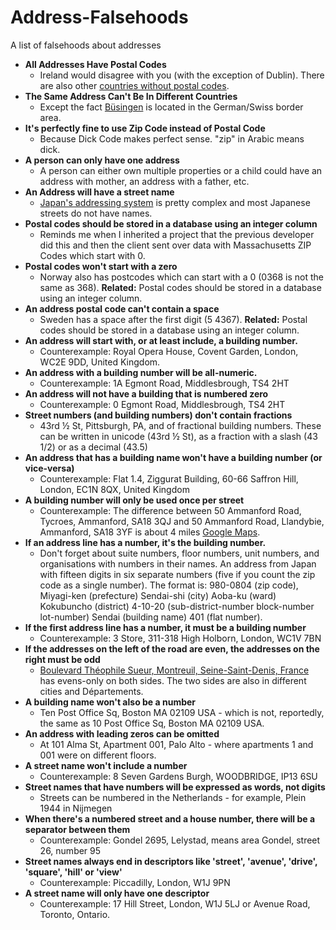 # Address-Falsehoods
A list of falsehoods about addresses

- **All Addresses Have Postal Codes**
  - Ireland would disagree with you (with the exception of Dublin). There are also other [countries without postal codes](https://hellowahab.wordpress.com/2011/05/24/list-of-countries-without-postal-codes/).
- **The Same Address Can't Be In Different Countries**
  - Except the fact [Büsingen](https://en.wikipedia.org/wiki/B%C3%BCsingen_am_Hochrhein#Post_and_telecommunications) is located in the German/Swiss border area.
- **It's perfectly fine to use Zip Code instead of Postal Code**
  - Because Dick Code makes perfect sense. "zip" in Arabic means dick.
- **A person can only have one address**
  - A person can either own multiple properties or a child could have an address with mother, an address with a father, etc.
- **An Address will have a street name**
  - [Japan's addressing system](https://en.wikipedia.org/wiki/Japanese_addressing_system) is pretty complex and most Japanese streets do not have names.
- **Postal codes should be stored in a database using an integer column**
  - Reminds me when I inherited a project that the previous developer did this and then the client sent over data with Massachusetts ZIP Codes which start with 0.
- **Postal codes won't start with a zero**
  - Norway also has postcodes which can start with a 0 (0368 is not the same as 368). **Related:** Postal codes should be stored in a database using an integer column.
- **An address postal code can't contain a space**
  - Sweden has a space after the first digit (5 4367). **Related:** Postal codes should be stored in a database using an integer column.
- **An address will start with, or at least include, a building number.**
  - Counterexample: Royal Opera House, Covent Garden, London, WC2E 9DD, United Kingdom.
- **An address with a building number will be all-numeric.**
  - Counterexample: 1A Egmont Road, Middlesbrough, TS4 2HT
- **An address will not have a building that is numbered zero**
  - Counterexample: 0 Egmont Road, Middlesbrough, TS4 2HT
- **Street numbers (and building numbers) don't contain fractions**
  -  43rd ½ St, Pittsburgh, PA, and of fractional building numbers. These can be written in unicode (43rd ½ St), as a fraction with a slash (43 1/2) or as a decimal (43.5)
- **An address that has a building name won't have a building number (or vice-versa)**
  -  Counterexample: Flat 1.4, Ziggurat Building, 60-66 Saffron Hill, London, EC1N 8QX, United Kingdom
- **A building number will only be used once per street**
  -  Counterexample: The difference between 50 Ammanford Road, Tycroes, Ammanford, SA18 3QJ and 50 Ammanford Road, Llandybie, Ammanford, SA18 3YF is about 4 miles [Google Maps](https://www.google.co.uk/maps?q=SA18+3QJ+to+SA18+3YF).
- **If an address line has a number, it's the building number.**
  -  Don't forget about suite numbers, floor numbers, unit numbers, and organisations with numbers in their names. An address from Japan with fifteen digits in six separate numbers (five if you count the zip code as a single number). The format is: 980-0804 (zip code), Miyagi-ken (prefecture) Sendai-shi (city) Aoba-ku (ward) Kokubuncho (district) 4-10-20 (sub-district-number block-number lot-number) Sendai (building name) 401 (flat number).
- **If the first address line has a number, it must be a building number**
  - Counterexample: 3 Store, 311-318 High Holborn, London, WC1V 7BN 
- **If the addresses on the left of the road are even, the addresses on the right must be odd**
  - [Boulevard Théophile Sueur, Montreuil, Seine-Saint-Denis, France](https://maps.google.fr/maps?q=48.857415,2.467167) has evens-only on both sides. The two sides are also in different cities and Départements. 
- **A building name won't also be a number**
  - Ten Post Office Sq, Boston MA 02109 USA - which is not, reportedly, the same as 10 Post Office Sq, Boston MA 02109 USA. 
- **An address with leading zeros can be omitted**
  - At 101 Alma St, Apartment 001, Palo Alto - where apartments 1 and 001 were on different floors.
- **A street name won't include a number**
  - Counterexample: 8 Seven Gardens Burgh, WOODBRIDGE, IP13 6SU 
- **Street names that have numbers will be expressed as words, not digits**
  - Streets can be numbered in the Netherlands - for example, Plein 1944 in Nijmegen
- **When there's a numbered street and a house number, there will be a separator between them**
  - Counterexample: Gondel 2695, Lelystad, means area Gondel, street 26, number 95
- **Street names always end in descriptors like 'street', 'avenue', 'drive', 'square', 'hill' or 'view'**
  - Counterexample: Piccadilly, London, W1J 9PN
- **A street name will only have one descriptor**
  - Counterexample: 17 Hill Street, London, W1J 5LJ or Avenue Road, Toronto, Ontario.
